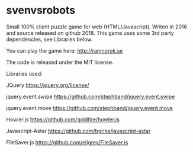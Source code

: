 # svenvsrobots
Small 100% client puzzle game for web (HTML/Javascript).
Writen in 2016 and source released on github 2018.
This game uses some 3rd party dependencies, see Libraries below.

You can play the game here: http://ramnorok.se

The code is released under the MIT license.

Libraries used:

JQuery https://jquery.org/license/

jquery.event.swipe https://github.com/stephband/jquery.event.swipe

jquery.event.move https://github.com/stephband/jquery.event.move

Howler.js https://github.com/goldfire/howler.js

Javascript-Astar https://github.com/bgrins/javascript-astar

FileSaver.js https://github.com/eligrey/FileSaver.js




